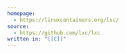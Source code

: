 ```yaml
---
homepage:
  - https://linuxcontainers.org/lxc/
source:
  - https://github.com/lxc/lxc
written in: "[[C]]"
---
```

